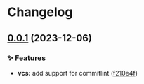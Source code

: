 # Changelog

## [0.0.1](https://github.com/cn-liyang/hello-admin/compare/v0.0.0...v0.0.1) (2023-12-06)

### ✨ Features

- **vcs:** add support for commitlint ([f210e4f](https://github.com/cn-liyang/hello-admin/commit/f210e4fd49a56ae9939b8790db395239db649f70))
